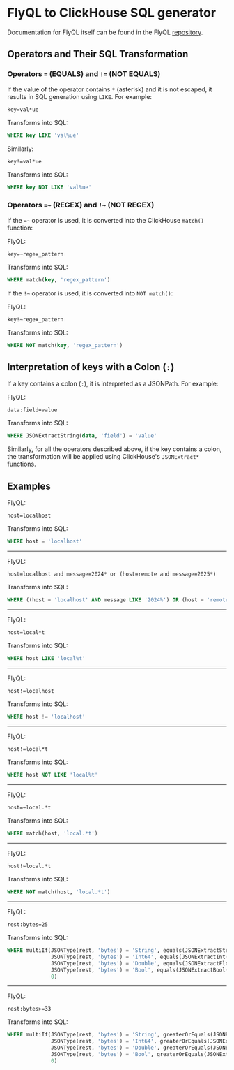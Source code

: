 # FlyQL to ClickHouse SQL generator

Documentation for FlyQL itself can be found in the FlyQL [repository](https://github.com/iamtelescope/flyql/blob/main/README.md).

## Operators and Their SQL Transformation

### Operators `=` (EQUALS) and `!=` (NOT EQUALS)

If the value of the operator contains `*` (asterisk) and it is not escaped, it results in SQL generation using `LIKE`. For example:

```flyql
key=val*ue
```

Transforms into SQL:

```sql
WHERE key LIKE 'val%ue'
```

Similarly:

```flyql
key!=val*ue
```

Transforms into SQL:

```sql
WHERE key NOT LIKE 'val%ue'
```

### Operators `=~` (REGEX) and `!~` (NOT REGEX)

If the `=~` operator is used, it is converted into the ClickHouse `match()` function:

FlyQL:
```flyql
key=~regex_pattern
```

Transforms into SQL:

```sql
WHERE match(key, 'regex_pattern')
```

If the `!~` operator is used, it is converted into `NOT match()`:

FlyQL:
```flyql
key!~regex_pattern
```

Transforms into SQL:

```sql
WHERE NOT match(key, 'regex_pattern')
```

## Interpretation of keys with a Colon (`:`)

If a key contains a colon (`:`), it is interpreted as a JSONPath. For example:

FlyQL:
```flyql
data:field=value
```

Transforms into SQL:

```sql
WHERE JSONExtractString(data, 'field') = 'value'
```

Similarly, for all the operators described above, if the key contains a colon, the transformation will be applied using ClickHouse's `JSONExtract*` functions.

## Examples

FlyQL:
```flyql
host=localhost
```

Transforms into SQL:

```sql
WHERE host = 'localhost'
```
---
FlyQL:
```flyql
host=localhost and message=2024* or (host=remote and message=2025*)
```

Transforms into SQL:

```sql
WHERE ((host = 'localhost' AND message LIKE '2024%') OR (host = 'remote' AND message LIKE '2025%'))
```
---
FlyQL:
```flyql
host=local*t
```

Transforms into SQL:

```sql
WHERE host LIKE 'local%t'
```
---
FlyQL:
```flyql
host!=localhost
```

Transforms into SQL:

```sql
WHERE host != 'localhost'
```
---
FlyQL:
```flyql
host!=local*t
```

Transforms into SQL:

```sql
WHERE host NOT LIKE 'local%t'
```
---
FlyQL:
```flyql
host=~local.*t
```

Transforms into SQL:

```sql
WHERE match(host, 'local.*t')
```
---
FlyQL:
```flyql
host!~local.*t
```

Transforms into SQL:

```sql
WHERE NOT match(host, 'local.*t')
```
---
FlyQL:
```flyql
rest:bytes=25
```

Transforms into SQL:

```sql
WHERE multiIf(JSONType(rest, 'bytes') = 'String', equals(JSONExtractString(rest, 'bytes'), '25'),
              JSONType(rest, 'bytes') = 'Int64', equals(JSONExtractInt(rest, 'bytes'), 25),
              JSONType(rest, 'bytes') = 'Double', equals(JSONExtractFloat(rest, 'bytes'), 25),
              JSONType(rest, 'bytes') = 'Bool', equals(JSONExtractBool(rest, 'bytes'), 25),
              0)
```
---
FlyQL:
```flyql
rest:bytes>=33
```

Transforms into SQL:

```sql
WHERE multiIf(JSONType(rest, 'bytes') = 'String', greaterOrEquals(JSONExtractString(rest, 'bytes'), '33'),
              JSONType(rest, 'bytes') = 'Int64', greaterOrEquals(JSONExtractInt(rest, 'bytes'), 33),
              JSONType(rest, 'bytes') = 'Double', greaterOrEquals(JSONExtractFloat(rest, 'bytes'), 33),
              JSONType(rest, 'bytes') = 'Bool', greaterOrEquals(JSONExtractBool(rest, 'bytes'), 33),
              0)
```

